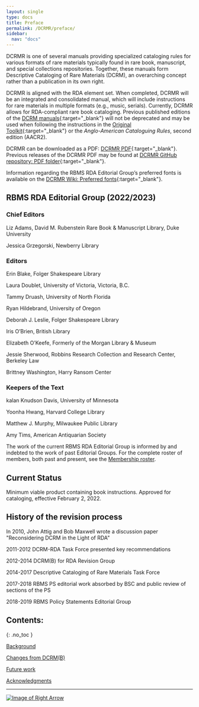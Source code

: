 ```yaml
---
layout: single
type: docs
title: Preface
permalink: /DCRMR/preface/
sidebar:
  nav: "docs"
---
```


DCRMR is one of several manuals providing specialized cataloging rules for various formats of rare materials typically found in rare book, manuscript, and special collections repositories. Together, these manuals form Descriptive Cataloging of Rare Materials (DCRM), an overarching concept rather than a publication in its own right. 

DCRMR is aligned with the RDA element set. When completed, DCRMR will be an integrated and consolidated manual, which will include instructions for rare materials in multiple formats (e.g., music, serials).  Currently, DCRMR allows for RDA-compliant rare book cataloging. Previous published editions of the [DCRM manuals](https://rbms.info/dcrm/){:target="_blank"} will not be deprecated and may be used when following the instructions in the [Original Toolkit](https://original.rdatoolkit.org/){:target="_blank"} or the *Anglo-American Cataloguing Rules*, second edition (AACR2).

DCRMR can be downloaded as a PDF: [DCRMR PDF](https://rbms-bsc.github.io/DCRMR/assets/pdfs/DCRM%20RDA%20edition.pdf){:target="_blank"}. Previous releases of the DCRMR PDF may be found at [DCRMR GitHub repository: PDF folder](https://github.com/rbms-bsc/DCRMR/tree/master/assets/pdfs){:target="_blank"}.

Information regarding the RBMS RDA Editorial Group’s preferred fonts is available on the [DCRMR Wiki: Preferred fonts](https://github.com/rbms-bsc/DCRMR/wiki/Preferred-fonts){:target="_blank"}.
	

## RBMS RDA Editorial Group (2022/2023)

### Chief Editors

Liz Adams, David M. Rubenstein Rare Book & Manuscript Library, Duke University  

Jessica Grzegorski, Newberry Library

### Editors

Erin Blake, Folger Shakespeare Library  

Laura Doublet, University of Victoria, Victoria, B.C.  

Tammy Druash, University of North Florida

Ryan Hildebrand, University of Oregon

Deborah J. Leslie, Folger Shakespeare Library

Iris O’Brien, British Library

Elizabeth O’Keefe, Formerly of the Morgan Library & Museum  

Jessie Sherwood, Robbins Research Collection and Research Center, Berkeley Law  

Brittney Washington, Harry Ransom Center  

### Keepers of the Text

kalan Knudson Davis, University of Minnesota  

Yoonha Hwang, Harvard College Library  

Matthew J. Murphy, Milwaukee Public Library  

Amy Tims, American Antiquarian Society

The work of the current RBMS RDA Editorial Group is informed by and indebted to the work of past Editorial Groups. For the complete roster of members, both past and present, see the [Membership roster](/preface/Membership-roster/).

## Current Status
Minimum viable product containing book instructions. Approved for cataloging, effective February 2, 2022.

## History of the revision process

In 2010, John Attig and Bob Maxwell wrote a discussion paper "Reconsidering DCRM in the Light of RDA"

2011-2012 DCRM-RDA Task Force presented key recommendations

2012-2014 DCRM(B) for RDA Revision Group

2014-2017 Descriptive Cataloging of Rare Materials Task Force
 
2017-2018 RBMS PS editorial work absorbed by BSC and public review of sections of the PS

2018-2019 RBMS Policy Statements Editorial Group

## Contents:
{: .no_toc }

[Background](/DCRMR/preface/Background/)

[Changes from DCRM(B)](/DCRMR/preface/Changes-from-DCRM(B)/)

[Future work](/DCRMR/preface/Future-work/)

[Acknowledgments](/DCRMR/preface/Acknowledgments/)

---

[![Image of Right Arrow](https://rbms-bsc.github.io/DCRMR/assets/pictures/navigation/Arrow_Right.png "Background")](/DCRMR/preface/Background/)
